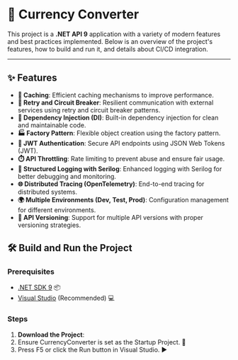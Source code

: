 # 🚀 Currency Converter

This project is a **.NET API 9** application with a variety of modern features and best practices implemented. Below is an overview of the project's features, how to build and run it, and details about CI/CD integration.

---

## ✨ Features

- **🧠 Caching**: Efficient caching mechanisms to improve performance.
- **🔄 Retry and Circuit Breaker**: Resilient communication with external services using retry and circuit breaker patterns.
- **💉 Dependency Injection (DI)**: Built-in dependency injection for clean and maintainable code.
- **🏭 Factory Pattern**: Flexible object creation using the factory pattern.
- **🔐 JWT Authentication**: Secure API endpoints using JSON Web Tokens (JWT).
- **⏱️ API Throttling**: Rate limiting to prevent abuse and ensure fair usage.
- **📝 Structured Logging with Serilog**: Enhanced logging with Serilog for better debugging and monitoring.
- **🌐 Distributed Tracing (OpenTelemetry)**: End-to-end tracing for distributed systems.
- **🌍 Multiple Environments (Dev, Test, Prod)**: Configuration management for different environments.
- **🔖 API Versioning**: Support for multiple API versions with proper versioning strategies.

## 🛠️ Build and Run the Project

### Prerequisites
- [.NET SDK 9](https://dotnet.microsoft.com/download/dotnet/9.0) 📦
- [Visual Studio](https://visualstudio.microsoft.com/) (Recommended) 💻

### Steps
1. **Download the Project**:
2. Ensure CurrencyConverter is set as the Startup Project. 🎯
3. Press F5 or click the Run button in Visual Studio. ▶️
